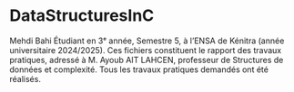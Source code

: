 # DataStructuresInC
Mehdi Bahi Étudiant en 3ᵉ année, Semestre 5, à l’ENSA de Kénitra (année universitaire 2024/2025).  Ces fichiers constituent le rapport des travaux pratiques, adressé à M. Ayoub AIT LAHCEN, professeur de Structures de données et complexité. Tous les travaux pratiques demandés ont été réalisés.
